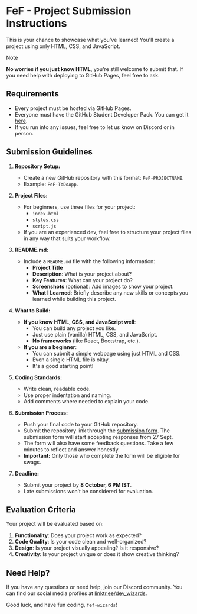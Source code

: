 # FeF - Project Submission Instructions

This is your chance to showcase what you've learned! You'll create a project using only HTML, CSS, and JavaScript.

> [!NOTE]
> **No worries if you just know HTML**, you're still welcome to submit that. If you need help with deploying to GitHub Pages, feel free to ask.

## Requirements
- Every project must be hosted via GitHub Pages.
- Everyone must have the GitHub Student Developer Pack. You can get it [here](https://gh.io/fffrenzy24).
- If you run into any issues, feel free to let us know on Discord or in person.

## Submission Guidelines

1. **Repository Setup:**
   - Create a new GitHub repository with this format: `FeF-PROJECTNAME`.
   - Example: `FeF-ToDoApp`.

2. **Project Files:**
   - For beginners, use three files for your project:
     - `index.html`
     - `styles.css`
     - `script.js`
   - If you are an experienced dev, feel free to structure your project files in any way that suits your workflow.

3. **README.md:**
   - Include a `README.md` file with the following information:
     - **Project Title**
     - **Description**: What is your project about?
     - **Key Features**: What can your project do?
     - **Screenshots** (optional): Add images to show your project.
     - **What I Learned**: Briefly describe any new skills or concepts you learned while building this project.

4. **What to Build:**
   - **If you know HTML, CSS, and JavaScript well**:
     - You can build any project you like.
     - Just use plain (vanilla) HTML, CSS, and JavaScript.
     - **No frameworks** (like React, Bootstrap, etc.).
   - **If you are a beginner**:
     - You can submit a simple webpage using just HTML and CSS.
     - Even a single HTML file is okay.
     - It's a good starting point!

5. **Coding Standards:**
   - Write clean, readable code.
   - Use proper indentation and naming.
   - Add comments where needed to explain your code.

6. **Submission Process:**
   - Push your final code to your GitHub repository.
   - Submit the repository link through the [submission form](https://forms.gle/5sLwXVTAaoQKmiKg6). The submission form will start accepting responses from 27 Sept.
   - The form will also have some feedback questions. Take a few minutes to reflect and answer honestly.
   - **Important:** Only those who complete the form will be eligible for swags.

7. **Deadline:**
   - Submit your project by **8 October, 6 PM IST**.
   - Late submissions won’t be considered for evaluation.

## Evaluation Criteria

Your project will be evaluated based on:

1. **Functionality**: Does your project work as expected?
2. **Code Quality**: Is your code clean and well-organized?
3. **Design**: Is your project visually appealing? Is it responsive?
4. **Creativity**: Is your project unique or does it show creative thinking?

## Need Help?

If you have any questions or need help, join our Discord community. You can find our social media profiles at [linktr.ee/dev_wizards](https://linktr.ee/dev_wizards).

Good luck, and have fun coding, `fef-wizards`!
